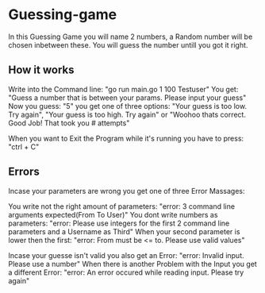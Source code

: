 # Guessing-game

In this Guessing Game you will name 2 numbers, a Random number will be chosen inbetween these. You will guess the number untill you got it right.

## How it works

Write into the Command line: "go run main.go 1 100 Testuser"
You get: "Guess a number that is between your params. Please input your guess"
Now you guess: "5"
you get one of three options: "Your guess is too low. Try again", "Your guess is too high. Try again" or "Woohoo thats correct. Good Job! That took you # attempts"

When you want to Exit the Program while it's running you have to press: "ctrl + C"

## Errors

Incase your parameters are wrong you get one of three Error Massages:

You write not the right amount of parameters: "error: 3 command line arguments expected(From To User)"
You dont write numbers as parameters: "error: Please use integers for the first 2 command line parameters and a Username as Third"
When your second parameter is lower then the first: "error: From must be <= to. Please use valid values"

Incase your guesse isn't valid you also get an Error: "error: Invalid input. Please use a number"
When there is another Problem with the Input you get a different Error: "error: An error occured while reading input. Please try again"